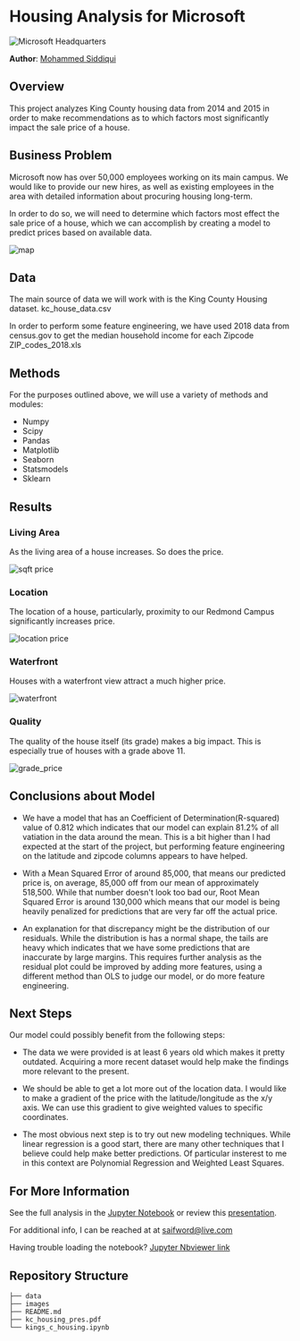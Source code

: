 

# Housing Analysis for Microsoft
![Microsoft Headquarters](./images/microsoft-headquarters-exterior.jpg)

**Author**: [Mohammed Siddiqui](mailto:saifword@live.com)

## **Overview**
 
This project analyzes King County housing data from 2014 and 2015 in order to make recommendations as to which factors most significantly impact the sale price of a house.

## **Business Problem**


Microsoft now has over 50,000 employees working on its main campus.  We would like to provide our new hires, as well as existing employees in the area with detailed information about procuring housing long-term.

In order to do so, we will need to determine which factors most effect the sale price of a house, which we can accomplish by creating a model to predict prices based on available data.

![map](./images/bing_map.png)


## **Data**

The main source of data we will work with is the King County Housing dataset.
    kc_house_data.csv

In order to perform some feature engineering, we have used 2018 data from census.gov to get the median household income for each Zipcode
    ZIP_codes_2018.xls

## **Methods**

For the purposes outlined above, we will use a variety of methods and modules:

* Numpy
* Scipy
* Pandas
* Matplotlib
* Seaborn
* Statsmodels
* Sklearn

## **Results**

### **Living Area**
As the living area of a house increases. So does the price.

![sqft price](./images/sqft_price.png)

### **Location**
The location of a house, particularly, proximity to our Redmond Campus significantly increases price.

![location price](./images/location_price.png)

### **Waterfront**

Houses with a waterfront view attract a much higher price.

![waterfront](./images/waterfront_price.png)

### **Quality**

The quality of the house itself (its grade) makes a big impact.  This is especially true of houses with a grade above 11.

![grade_price](./images/grade_price.png)


## **Conclusions about Model**

* We have a model that has an Coefficient of Determination(R-squared) value of 0.812 which indicates that our model can explain 81.2% of all vatiation in the data around the mean. This is a bit higher than I had expected at the start of the project, but performing feature engineering on the latitude and zipcode columns appears to have helped.

* With a Mean Squared Error of around 85,000, that means our predicted price is, on average, 85,000 off from our mean of approximately 518,500. While that number doesn't look too bad our, Root Mean Squared Error is around 130,000 which means that our model is being heavily penalized for predictions that are very far off the actual price.

* An explanation for that discrepancy might be the distribution of our residuals. While the distribution is has a normal shape, the tails are heavy which indicates that we have some predictions that are inaccurate by large margins. This requires further analysis as the residual plot could be improved by adding more features, using a different method than OLS to judge our model, or do more feature engineering.

## **Next Steps**

Our model could possibly benefit from the following steps:

* The data we were provided is at least 6 years old which makes it pretty outdated. Acquiring a more recent dataset would help make the findings more relevant to the present.

* We should be able to get a lot more out of the location data. I would like to make a gradient of the price with the latitude/longitude as the x/y axis. We can use this gradient to give weighted values to specific coordinates.

* The most obvious next step is to try out new modeling techniques. While linear regression is a good start, there are many other techniques that I believe could help make better predictions. Of particular insterest to me in this context are Polynomial Regression and Weighted Least Squares.

## **For More Information**

See the full analysis in the [Jupyter Notebook](kings_c_housing.ipynb) or review this [presentation](kc_housing_pres.pdf).

For additional info, I can be reached at  at [saifword@live.com](mailto:saifword@live.com)

Having trouble loading the notebook? [Jupyter Nbviewer link](https://nbviewer.jupyter.org/github/saifword/King_County_Housing/blob/main/kings_c_housing.ipynb)

## Repository Structure

```
├── data
├── images
├── README.md
├── kc_housing_pres.pdf
└── kings_c_housing.ipynb
```